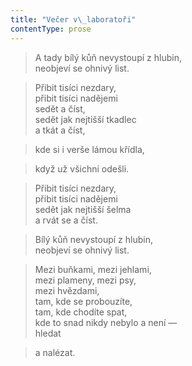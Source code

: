 ```yaml
---
title: "Večer v\_laboratoři"
contentType: prose
---
```


> A tady bílý kůň nevystoupí z hlubin,  
> neobjeví se ohnivý list.

  

> Přibit tisíci nezdary,  
> přibit tisíci nadějemi  
> sedět a číst,  
> sedět jak nejtišší tkadlec  
> a tkát a číst,

  

> kde si i verše lámou křídla,

  

> když už všichni odešli.

  

> Přibit tisíci nezdary,  
> přibit tisíci nadějemi  
> sedět jak nejtišší šelma  
> a rvát se a číst.

  

> Bílý kůň nevystoupí z hlubin,  
> neobjeví se ohnivý list.

  

> Mezi buňkami, mezi jehlami,  
> mezi plameny, mezi psy,  
> mezi hvězdami,  
> tam, kde se probouzíte,  
> tam, kde chodíte spat,  
> kde to snad nikdy nebylo a není —  
> hledat

  

> a nalézat.
